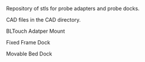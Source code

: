 Repository of stls for probe adapters and probe docks. 

CAD files in the CAD directory. 

BLTouch Adatper  Mount

Fixed Frame Dock

Movable Bed Dock


